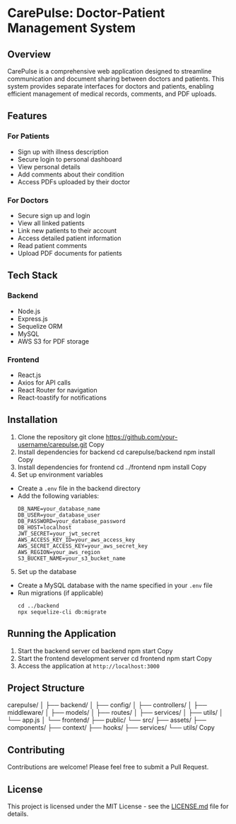 # CarePulse: Doctor-Patient Management System

## Overview

CarePulse is a comprehensive web application designed to streamline communication and document sharing between doctors and patients. This system provides separate interfaces for doctors and patients, enabling efficient management of medical records, comments, and PDF uploads.

## Features

### For Patients
- Sign up with illness description
- Secure login to personal dashboard
- View personal details
- Add comments about their condition
- Access PDFs uploaded by their doctor

### For Doctors
- Secure sign up and login
- View all linked patients
- Link new patients to their account
- Access detailed patient information
- Read patient comments
- Upload PDF documents for patients

## Tech Stack

### Backend
- Node.js
- Express.js
- Sequelize ORM
- MySQL
- AWS S3 for PDF storage

### Frontend
- React.js
- Axios for API calls
- React Router for navigation
- React-toastify for notifications

## Installation

1. Clone the repository
git clone https://github.com/your-username/carepulse.git
Copy
2. Install dependencies for backend
cd carepulse/backend
npm install
Copy
3. Install dependencies for frontend
cd ../frontend
npm install
Copy
4. Set up environment variables
- Create a `.env` file in the backend directory
- Add the following variables:
  ```
  DB_NAME=your_database_name
  DB_USER=your_database_user
  DB_PASSWORD=your_database_password
  DB_HOST=localhost
  JWT_SECRET=your_jwt_secret
  AWS_ACCESS_KEY_ID=your_aws_access_key
  AWS_SECRET_ACCESS_KEY=your_aws_secret_key
  AWS_REGION=your_aws_region
  S3_BUCKET_NAME=your_s3_bucket_name
  ```

5. Set up the database
- Create a MySQL database with the name specified in your `.env` file
- Run migrations (if applicable)
  ```
  cd ../backend
  npx sequelize-cli db:migrate
  ```

## Running the Application

1. Start the backend server
cd backend
npm start
Copy
2. Start the frontend development server
cd frontend
npm start
Copy
3. Access the application at `http://localhost:3000`

## Project Structure
carepulse/
│
├── backend/
│   ├── config/
│   ├── controllers/
│   ├── middleware/
│   ├── models/
│   ├── routes/
│   ├── services/
│   ├── utils/
│   └── app.js
│
└── frontend/
├── public/
└── src/
├── assets/
├── components/
├── context/
├── hooks/
├── services/
└── utils/
Copy
## Contributing

Contributions are welcome! Please feel free to submit a Pull Request.

## License

This project is licensed under the MIT License - see the [LICENSE.md](LICENSE.md) file for details.
